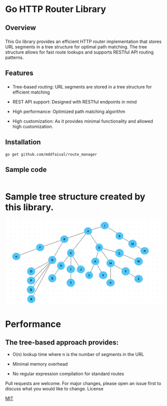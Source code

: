 # Go HTTP Router Library

## Overview
###
This Go library provides an efficient HTTP router implementation that stores URL segments in a tree structure for optimal path matching. The tree structure allows for fast route lookups and supports RESTful API routing patterns.
###


## Features
###
* Tree-based routing: URL segments are stored in a tree structure for efficient matching

* REST API support: Designed with RESTful endpoints in mind

* High performance: Optimized path matching algorithm

* High customization: As it provides minimal functionality and allowed high customization.


## Installation
```
go get github.com/mddfaisal/route_manager
```

## Sample code
```
```

###

# Sample tree structure created by this library.
![tree](https://github.com/mddfaisal/RouteManager/blob/master/tree.png)


# Performance

## The tree-based approach provides:

* O(n) lookup time where n is the number of segments in the URL

* Minimal memory overhead

* No regular expression compilation for standard routes


Pull requests are welcome. For major changes, please open an issue first to discuss what you would like to change.
License

[MIT](https://choosealicense.com/licenses/mit/)
